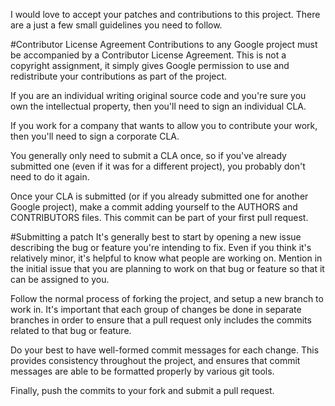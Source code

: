 I would love to accept your patches and contributions to this project. There are a just a few small guidelines you need to follow.

#Contributor License Agreement Contributions to any Google project must be accompanied by a Contributor License Agreement. This is not a copyright assignment, it simply gives Google permission to use and redistribute your contributions as part of the project.

If you are an individual writing original source code and you're sure you own the intellectual property, then you'll need to sign an individual CLA.

If you work for a company that wants to allow you to contribute your work, then you'll need to sign a corporate CLA.

You generally only need to submit a CLA once, so if you've already submitted one (even if it was for a different project), you probably don't need to do it again.

Once your CLA is submitted (or if you already submitted one for another Google project), make a commit adding yourself to the AUTHORS and CONTRIBUTORS files. This commit can be part of your first pull request.

#Submitting a patch It's generally best to start by opening a new issue describing the bug or feature you're intending to fix. Even if you think it's relatively minor, it's helpful to know what people are working on. Mention in the initial issue that you are planning to work on that bug or feature so that it can be assigned to you.

Follow the normal process of forking the project, and setup a new branch to work in. It's important that each group of changes be done in separate branches in order to ensure that a pull request only includes the commits related to that bug or feature.

Do your best to have well-formed commit messages for each change. This provides consistency throughout the project, and ensures that commit messages are able to be formatted properly by various git tools.

Finally, push the commits to your fork and submit a pull request.
